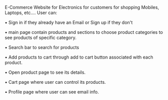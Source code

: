 E-Commerce Website for Electronics for customers for shopping Mobiles, Laptops, etc.…
User can:

•	Sign in if they already have an Email or Sign up if they don't 

•	main page contain products and sections to choose product categories to see products of specific category.

• Search bar to search for products 

•	Add products to cart through add to cart button associated with each product.

•	Open product page to see its details.

•	Cart page where user can control its products.

•	Profile page where user can see email info.
